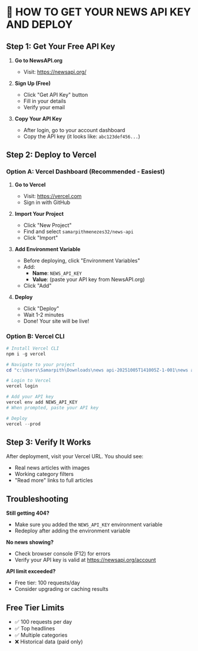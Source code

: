 # 🔑 HOW TO GET YOUR NEWS API KEY AND DEPLOY

## Step 1: Get Your Free API Key

1. **Go to NewsAPI.org**
   - Visit: https://newsapi.org/
   
2. **Sign Up (Free)**
   - Click "Get API Key" button
   - Fill in your details
   - Verify your email
   
3. **Copy Your API Key**
   - After login, go to your account dashboard
   - Copy the API key (it looks like: `abc123def456...`)

## Step 2: Deploy to Vercel

### Option A: Vercel Dashboard (Recommended - Easiest)

1. **Go to Vercel**
   - Visit: https://vercel.com
   - Sign in with GitHub

2. **Import Your Project**
   - Click "New Project"
   - Find and select `samarpithmenezes32/news-api`
   - Click "Import"

3. **Add Environment Variable**
   - Before deploying, click "Environment Variables"
   - Add:
     - **Name**: `NEWS_API_KEY`
     - **Value**: (paste your API key from NewsAPI.org)
   - Click "Add"

4. **Deploy**
   - Click "Deploy"
   - Wait 1-2 minutes
   - Done! Your site will be live!

### Option B: Vercel CLI

```powershell
# Install Vercel CLI
npm i -g vercel

# Navigate to your project
cd "c:\Users\Samarpith\Downloads\news api-20251005T141005Z-1-001\news api"

# Login to Vercel
vercel login

# Add your API key
vercel env add NEWS_API_KEY
# When prompted, paste your API key

# Deploy
vercel --prod
```

## Step 3: Verify It Works

After deployment, visit your Vercel URL. You should see:
- Real news articles with images
- Working category filters
- "Read more" links to full articles

## Troubleshooting

**Still getting 404?**
- Make sure you added the `NEWS_API_KEY` environment variable
- Redeploy after adding the environment variable

**No news showing?**
- Check browser console (F12) for errors
- Verify your API key is valid at https://newsapi.org/account

**API limit exceeded?**
- Free tier: 100 requests/day
- Consider upgrading or caching results

## Free Tier Limits
- ✅ 100 requests per day
- ✅ Top headlines
- ✅ Multiple categories
- ❌ Historical data (paid only)
